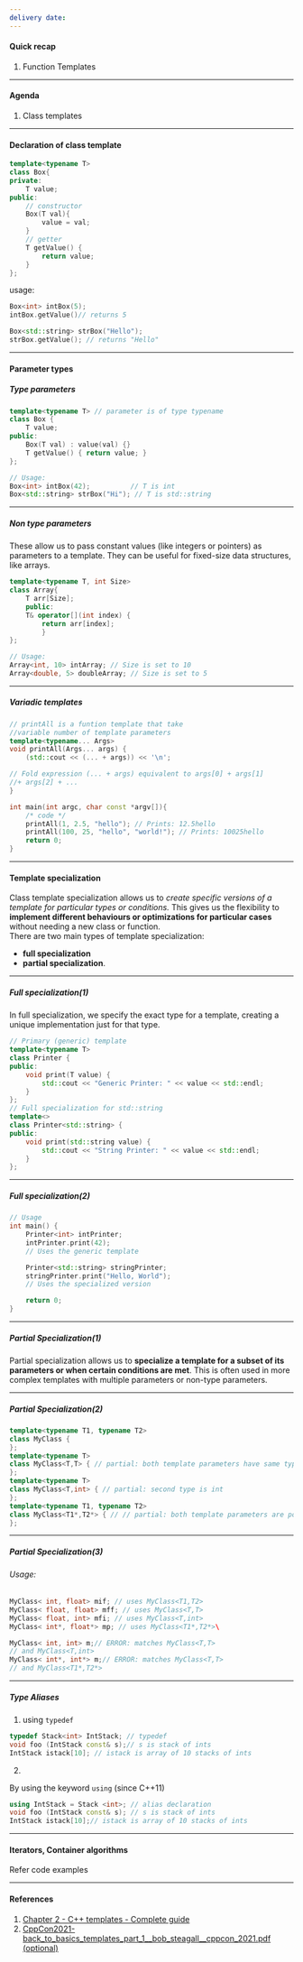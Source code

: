 ```yaml
---
delivery date:
---
```

#### Quick recap
1. Function Templates
---
#### Agenda
1. Class templates
---
#### Declaration of class template
```cpp
template<typename T>
class Box{
private:
	T value; 
public: 
	// constructor
	Box(T val){
		value = val;
	}
	// getter
	T getValue() {
		return value;
	} 
};
```

usage:
```cpp
Box<int> intBox(5);
intBox.getValue()// returns 5

Box<std::string> strBox("Hello");
strBox.getValue(); // returns "Hello"
```

---
#### Parameter types
##### Type parameters
```c++
template<typename T> // parameter is of type typename
class Box {
    T value;
public:
    Box(T val) : value(val) {}
    T getValue() { return value; }
};

// Usage:
Box<int> intBox(42);          // T is int
Box<std::string> strBox("Hi"); // T is std::string

```
---

#####  Non type parameters
These allow us to pass constant values (like integers or pointers) as parameters to a template. They can be useful for fixed-size data structures, like arrays.
```c++
template<typename T, int Size> 
class Array{
	T arr[Size]; 
	public: 
	T& operator[](int index) { 
		return arr[index]; 
		} 
}; 

// Usage: 
Array<int, 10> intArray; // Size is set to 10 
Array<double, 5> doubleArray; // Size is set to 5
```
---
#####  Variadic  templates
```c++
// printAll is a funtion template that take 
//variable number of template parameters
template<typename... Args>
void printAll(Args... args) {
	(std::cout << (... + args)) << '\n';

// Fold expression (... + args) equivalent to args[0] + args[1] 
//+ args[2] + ...
}

int main(int argc, char const *argv[]){
	/* code */
	printAll(1, 2.5, "hello"); // Prints: 12.5hello
	printAll(100, 25, "hello", "world!"); // Prints: 10025hello
	return 0;
}
```
---
#### Template specialization
Class template specialization allows us to *create specific versions of a template for particular types or conditions.* This gives us the flexibility to **implement different behaviours or optimizations for particular cases** without needing a new class or function.  
There are two main types of template specialization: 
- **full specialization** 
- **partial specialization**.

---
##### Full specialization(1)
In full specialization, we specify the exact type for a template, creating a unique implementation just for that type.
```c++
// Primary (generic) template
template<typename T>
class Printer {
public:
    void print(T value) {
        std::cout << "Generic Printer: " << value << std::endl;
    }
};
// Full specialization for std::string
template<>
class Printer<std::string> {
public:
    void print(std::string value) {
        std::cout << "String Printer: " << value << std::endl;
    }
};
```
---
##### Full specialization(2)
```c++
// Usage
int main() {
    Printer<int> intPrinter;
    intPrinter.print(42);
    // Uses the generic template

    Printer<std::string> stringPrinter;
    stringPrinter.print("Hello, World"); 
    // Uses the specialized version

    return 0;
}
```

---
##### Partial Specialization(1)
Partial specialization allows us to **specialize a template for a subset of its parameters or when certain conditions are met**. This is often used in more complex templates with multiple parameters or non-type parameters. 

---
##### Partial Specialization(2)
```c++
template<typename T1, typename T2>
class MyClass {
};
template<typename T>
class MyClass<T,T> { // partial: both template parameters have same type
};
template<typename T>
class MyClass<T,int> { // partial: second type is int
};
template<typename T1, typename T2>
class MyClass<T1*,T2*> { // // partial: both template parameters are pointer types
};
```

---
##### Partial Specialization(3)
###### Usage:
```C++
MyClass< int, float> mif; // uses MyClass<T1,T2>
MyClass< float, float> mff; // uses MyClass<T,T>
MyClass< float, int> mfi; // uses MyClass<T,int>
MyClass< int*, float*> mp; // uses MyClass<T1*,T2*>\
```

```c++
MyClass< int, int> m;// ERROR: matches MyClass<T,T> 
// and MyClass<T,int>
MyClass< int*, int*> m;// ERROR: matches MyClass<T,T>
// and MyClass<T1*,T2*>
```
---
##### Type Aliases
1. using `typedef`

```c++
typedef Stack<int> IntStack; // typedef
void foo (IntStack const& s);// s is stack of ints
IntStack istack[10]; // istack is array of 10 stacks of ints
```
2.
By using the keyword `using` (since C++11)

```c++
using IntStack = Stack <int>; // alias declaration
void foo (IntStack const& s); // s is stack of ints
IntStack istack[10];// istack is array of 10 stacks of ints
```
---
#### Iterators, Container algorithms
Refer code examples

---
#### References
1. [Chapter 2 - C++ templates - Complete guide](https://github.com/fusying-hwang/books/blob/main/C%2B%2B%20Templates%20The%20Complete%20Guide(2nd).pdf)
2. [CppCon2021-back_to_basics_templates_part_1__bob_steagall__cppcon_2021.pdf (optional)](https://github.com/CppCon/CppCon2021/blob/main/Presentations/back_to_basics_templates_part_1__bob_steagall__cppcon_2021.pdf)
